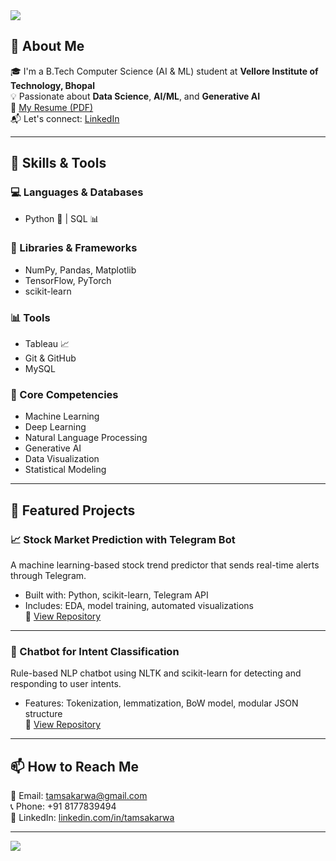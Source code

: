 <img src="https://capsule-render.vercel.app/api?type=waving&color=auto&height=200&section=header&text=Hi,%20I'm%20Tamsa%20Karwa!&fontSize=40&animation=fadeIn&fontAlignY=35&desc=Aspiring%20Data%20Scientist%20%7C%20AI%20Enthusiast%20%7C%20Tech%20Explorer&descAlignY=50" />

## 🧠 About Me

🎓 I'm a B.Tech Computer Science (AI & ML) student at **Vellore Institute of Technology, Bhopal**  
💡 Passionate about **Data Science**, **AI/ML**, and **Generative AI**  
📄 [My Resume (PDF)](https://github.com/your-username/your-repo-name/blob/main/tamsa%20karwa%20DA.pdf)    
📬 Let's connect: [LinkedIn](https://www.linkedin.com/in/tamsakarwa) 

---

## 🔧 Skills & Tools

### 💻 Languages & Databases
- Python 🐍 | SQL 📊

### 🧠 Libraries & Frameworks
- NumPy, Pandas, Matplotlib  
- TensorFlow, PyTorch  
- scikit-learn

### 📊 Tools
- Tableau 📈  
- Git & GitHub  
- MySQL

### 🎯 Core Competencies
- Machine Learning  
- Deep Learning  
- Natural Language Processing  
- Generative AI  
- Data Visualization  
- Statistical Modeling  

---

## 🚀 Featured Projects

### 📈 Stock Market Prediction with Telegram Bot
A machine learning-based stock trend predictor that sends real-time alerts through Telegram.  
- Built with: Python, scikit-learn, Telegram API  
- Includes: EDA, model training, automated visualizations  
🔗 [View Repository](https://github.com/tamsakarwa/Stock-Market-Prediction-with-Telegram-Bot)

---

### 💬 Chatbot for Intent Classification
Rule-based NLP chatbot using NLTK and scikit-learn for detecting and responding to user intents.  
- Features: Tokenization, lemmatization, BoW model, modular JSON structure  
🔗 [View Repository](https://github.com/tamsakarwa/Chatbot.ML)

---

## 📫 How to Reach Me

📧 Email: [tamsakarwa@gmail.com](mailto:tamsakarwa@gmail.com)  
📞 Phone: +91 8177839494  
🔗 LinkedIn: [linkedin.com/in/tamsakarwa](https://www.linkedin.com/in/tamsakarwa)

---

<img src="https://capsule-render.vercel.app/api?type=waving&color=auto&height=100&section=footer"/>

